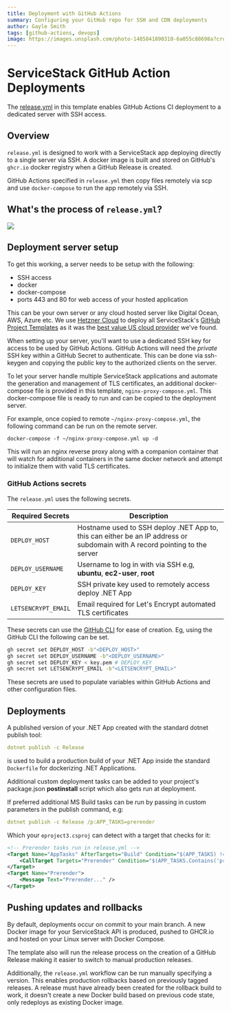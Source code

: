 ```yaml
---
title: Deployment with GitHub Actions
summary: Configuring your GitHub repo for SSH and CDN deployments
author: Gayle Smith
tags: [github-actions, devops]
image: https://images.unsplash.com/photo-1485841890310-6a055c88698a?crop=entropy&fit=crop&h=1000&w=2000
---
```


# ServiceStack GitHub Action Deployments

The [release.yml](https://github.com/NetCoreTemplates/razor-tailwind/blob/main/.github/workflows/release.yml) 
in this template enables GitHub Actions CI deployment to a dedicated server with SSH access.

## Overview
`release.yml` is designed to work with a ServiceStack app deploying directly to a single server via SSH. A docker image is built and stored on GitHub's `ghcr.io` docker registry when a GitHub Release is created.

GitHub Actions specified in `release.yml` then copy files remotely via scp and use `docker-compose` to run the app remotely via SSH.

## What's the process of `release.yml`?

![](https://raw.githubusercontent.com/ServiceStack/docs/master/docs/images/mix/release-ghr-vanilla-diagram.png)

## Deployment server setup

To get this working, a server needs to be setup with the following:

- SSH access
- docker
- docker-compose
- ports 443 and 80 for web access of your hosted application

This can be your own server or any cloud hosted server like Digital Ocean, AWS, Azure etc. We use [Hetzner Cloud](http://cloud.hetzner.com/)
to deploy all ServiceStack's [GitHub Project Templates]( https://github.com/NetCoreTemplates/) as it was the 
[best value US cloud provider](https://servicestack.net/blog/finding-best-us-value-cloud-provider) we've found.

When setting up your server, you'll want to use a dedicated SSH key for access to be used by GitHub Actions. GitHub Actions will need the *private* SSH key within a GitHub Secret to authenticate. This can be done via ssh-keygen and copying the public key to the authorized clients on the server.

To let your server handle multiple ServiceStack applications and automate the generation and management of TLS certificates, an additional docker-compose file is provided in this template, `nginx-proxy-compose.yml`. This docker-compose file is ready to run and can be copied to the deployment server.

For example, once copied to remote `~/nginx-proxy-compose.yml`, the following command can be run on the remote server.

```
docker-compose -f ~/nginx-proxy-compose.yml up -d
```

This will run an nginx reverse proxy along with a companion container that will watch for additional containers in the same docker network and attempt to initialize them with valid TLS certificates.

### GitHub Actions secrets

The `release.yml` uses the following secrets.

| Required Secrets | Description |
| -- | -- |
| `DEPLOY_HOST` | Hostname used to SSH deploy .NET App to, this can either be an IP address or subdomain with A record pointing to the server |
| `DEPLOY_USERNAME` | Username to log in with via SSH e.g, **ubuntu**, **ec2-user**, **root** |
| `DEPLOY_KEY` | SSH private key used to remotely access deploy .NET App |
| `LETSENCRYPT_EMAIL` | Email required for Let's Encrypt automated TLS certificates |

These secrets can use the [GitHub CLI](https://cli.github.com/manual/gh_secret_set) for ease of creation. Eg, using the GitHub CLI the following can be set.

```bash
gh secret set DEPLOY_HOST -b"<DEPLOY_HOST>"
gh secret set DEPLOY_USERNAME -b"<DEPLOY_USERNAME>"
gh secret set DEPLOY_KEY < key.pem # DEPLOY_KEY
gh secret set LETSENCRYPT_EMAIL -b"<LETSENCRYPT_EMAIL>"
```

These secrets are used to populate variables within GitHub Actions and other configuration files.

## Deployments

A published version of your .NET App created with the standard dotnet publish tool:

```yaml
dotnet publish -c Release
```

is used to build a production build of your .NET App inside the standard `Dockerfile` for dockerizing .NET Applications.

Additional custom deployment tasks can be added to your project's package.json **postinstall** script which also gets run at deployment. 

If preferred additional MS Build tasks can be run by passing in custom parameters in the publish command, e.g:

```yaml
dotnet publish -c Release /p:APP_TASKS=prerender
```

Which your `eproject3.csproj` can detect with a target that checks for it:

```xml
<!-- Prerender tasks run in release.yml -->
<Target Name="AppTasks" AfterTargets="Build" Condition="$(APP_TASKS) != ''">
    <CallTarget Targets="Prerender" Condition="$(APP_TASKS.Contains('prerender'))" />
</Target>
<Target Name="Prerender">
    <Message Text="Prerender..." />
</Target>
```

## Pushing updates and rollbacks

By default, deployments occur on commit to your main branch. A new Docker image for your ServiceStack API is produced, pushed to GHCR.io and hosted on your Linux server with Docker Compose.

The template also will run the release process on the creation of a GitHub Release making it easier to switch to manual production releases.

Additionally, the `release.yml` workflow can be run manually specifying a version. This enables production rollbacks based on previously tagged releases.
A release must have already been created for the rollback build to work, it doesn't create a new Docker build based on previous code state, only redeploys as existing Docker image.
